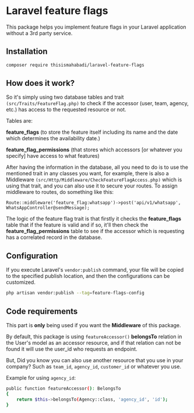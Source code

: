 # Laravel feature flags

This package helps you implement feature flags in your Laravel application without a 3rd party service.

## Installation

```bash
composer require thisismahabadi/laravel-feature-flags
```

## How does it work?

So it's simply using two database tables and trait `(src/Traits/FeatureFlag.php)` to check if the accessor (user, team, agency, etc.) has access to the requested resource or not.

Tables are:

**feature_flags** (to store the feature itself including its name and the date which determines the availability date.)

**feature_flag_permissions** (that stores which accessors [or whatever you specify] have access to what features)

After having the information in the database, all you need to do is to use the mentioned trait in any classes you want, for example, there is also a Middleware `(src/Http/Middleware/CheckFeatureFlagAccess.php)` which is using that trait, and you can also use it to secure your routes. To assign middleware to routes, do something like this:

`Route::middleware('feature_flag:whatsapp')->post('api/v1/whatsapp', WhatsAppController@sendMessage);`

The logic of the feature flag trait is that firstly it checks the **feature_flags** table that if the feature is valid and if so, it'll then check the **feature_flag_permissions** table to see if the accessor which is requesting has a correlated record in the database.

## Configuration

If you execute Laravel's `vendor:publish` command, your file will be copied to the specified publish location, and then the configurations can be customized.

```bash
php artisan vendor:publish --tag=feature-flags-config
```

## Code requirements

This part is **only** being used if you want the **Middleware** of this package.

By default, this package is using `featureAccessor()` **belongsTo** relation in the User's model as an accessor resource, and if that relation can not be found it will use the user_id who requests an endpoint.

But, Did you know you can also use another resource that you use in your company? Such as `team_id`, `agency_id`, `customer_id` or whatever you use.  

Example for using `agency_id`:

```bash
public function featureAccessor(): BelongsTo
{
    return $this->belongsTo(Agency::class, 'agency_id', 'id');
}
```
